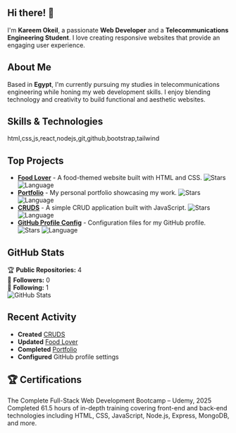 ## Hi there! 👋

I'm **Kareem Okeil**, a passionate **Web Developer** and a **Telecommunications Engineering Student**. I love creating responsive websites that provide an engaging user experience.

## About Me

Based in **Egypt**, I'm currently pursuing my studies in telecommunications engineering while honing my web development skills. I enjoy blending technology and creativity to build functional and aesthetic websites.

## Skills & Technologies

html,css,js,react,nodejs,git,github,bootstrap,tailwind

## Top Projects

- [**Food Lover**](https://github.com/kareemokeil/food-lover) - A food-themed website built with HTML and CSS. ![Stars](https://img.shields.io/github/stars/kareemokeil/food-lover) ![Language](https://img.shields.io/badge/language-HTML-blue)  
- [**Portfolio**](https://github.com/kareemokeil/portfolio) - My personal portfolio showcasing my work. ![Stars](https://img.shields.io/github/stars/kareemokeil/portfolio) ![Language](https://img.shields.io/badge/language-CSS-blue)  
- [**CRUDS**](https://github.com/kareemokeil/CRUDS) - A simple CRUD application built with JavaScript. ![Stars](https://img.shields.io/github/stars/kareemokeil/CRUDS) ![Language](https://img.shields.io/badge/language-JavaScript-blue)  
- [**GitHub Profile Config**](https://github.com/kareemokeil/kareemokeil) - Configuration files for my GitHub profile. ![Stars](https://img.shields.io/github/stars/kareemokeil/kareemokeil) ![Language](https://img.shields.io/badge/language-Config-blue)

## GitHub Stats

🏆 **Public Repositories:** 4  
👥 **Followers:** 0  
👤 **Following:** 1  
![GitHub Stats](https://github-readme-stats.vercel.app/api?username=kareemokeil&show_icons=true&theme=radical)

## Recent Activity

- **Created** [CRUDS](https://github.com/kareemokeil/CRUDS)  
- **Updated** [Food Lover](https://github.com/kareemokeil/food-lover)  
- **Completed** [Portfolio](https://github.com/kareemokeil/portfolio)  
- **Configured** GitHub profile settings

## 🏆 Certifications

The Complete Full-Stack Web Development Bootcamp – Udemy, 2025
Completed 61.5 hours of in-depth training covering front-end and back-end technologies including HTML, CSS, JavaScript, Node.js, Express, MongoDB, and more.


